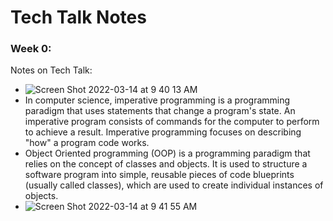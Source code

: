 # Tech Talk Notes

### Week 0:

Notes on Tech Talk:
* ![Screen Shot 2022-03-14 at 9 40 13 AM](https://user-images.githubusercontent.com/60991517/158219316-79efe188-61bf-4535-93b2-4ab3008ab76a.png)
* In computer science, imperative programming is a programming paradigm that uses statements that change a program's state. An imperative program consists of commands for the computer to perform to achieve a result. Imperative programming focuses on describing "how" a program code works.
* Object Oriented programming (OOP) is a programming paradigm that relies on the concept of classes and objects. It is used to structure a software program into simple, reusable pieces of code blueprints (usually called classes), which are used to create individual instances of objects.
* ![Screen Shot 2022-03-14 at 9 41 55 AM](https://user-images.githubusercontent.com/60991517/158219634-40da24bb-9420-4c72-8982-825b5909676c.png)
